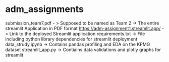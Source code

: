 # adm_assignments

submission_team7.pdf - > Supposed to be named as Team 2 -> The entire streamlit Application in PDF format 
https://adm-assignment1.streamlit.app/ -> Link to the deployed Streamlit application 
requirements.txt -> File including python library dependencies for streamlit deployment
data_strudy.ipynb -> Contains pandas profiling and EDA on the KPMG dataset
streamlit_app.py -> Contiains data validations and plotly graphs for streamlit


